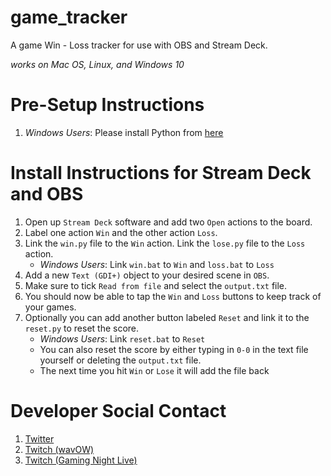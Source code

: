 # game_tracker
A game Win - Loss tracker for use with OBS and Stream Deck. 

*works on Mac OS, Linux, and Windows 10*

# Pre-Setup Instructions
1. *Windows Users*: Please install Python from [here](https://www.python.org/downloads/)

# Install Instructions for Stream Deck and OBS
1. Open up `Stream Deck` software and add two `Open` actions to the board. 
1. Label one action `Win` and the other action `Loss`.
1. Link the `win.py` file to the `Win` action. Link the `lose.py` file to the `Loss` action. 
    - *Windows Users*: Link `win.bat` to `Win` and `loss.bat` to `Loss`
1. Add a new `Text (GDI+)` object to your desired scene in `OBS`. 
1. Make sure to tick `Read from file` and select the `output.txt` file. 
1. You should now be able to tap the `Win` and `Loss` buttons to keep track of your games. 
1. Optionally you can add another button labeled `Reset` and link it to the `reset.py` to reset the score.
    - *Windows Users*: Link `reset.bat` to `Reset`
    - You can also reset the score by either typing in `0-0` in the text file yourself or deleting the `output.txt` file. 
    - The next time you hit `Win` or `Lose` it will add the file back

# Developer Social Contact
1. [Twitter](https://twitter.com/william_vab)
1. [Twitch (wavOW)](https://twitch.tv/wavow)
1. [Twitch (Gaming Night Live)](https://twitch.tv/gamingnightlive)